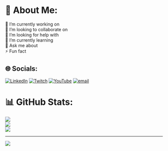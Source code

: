 # 💫 About Me:
🔭 I’m currently working on<br>👯 I’m looking to collaborate on<br>🤝 I’m looking for help with<br>🌱 I’m currently learning<br>💬 Ask me about<br>⚡ Fun fact


## 🌐 Socials:
[![LinkedIn](https://img.shields.io/badge/LinkedIn-%230077B5.svg?logo=linkedin&logoColor=white)](https://linkedin.com/in/linkedin.com/pranjallokhande) [![Twitch](https://img.shields.io/badge/Twitch-%239146FF.svg?logo=Twitch&logoColor=white)](https://twitch.tv/foenyxr) [![YouTube](https://img.shields.io/badge/YouTube-%23FF0000.svg?logo=YouTube&logoColor=white)](https://youtube.com/@theunrealdesigner) [![email](https://img.shields.io/badge/Email-D14836?logo=gmail&logoColor=white)](mailto:pranjalmlokhande@gmail.com) 
# 📊 GitHub Stats:
![](https://github-readme-stats.vercel.app/api?username=frolicphoenix&theme=merko&hide_border=false&include_all_commits=true&count_private=false)<br/>
![](https://nirzak-streak-stats.vercel.app/?user=frolicphoenix&theme=merko&hide_border=false)<br/>
![](https://github-readme-stats.vercel.app/api/top-langs/?username=frolicphoenix&theme=merko&hide_border=false&include_all_commits=true&count_private=false&layout=compact)

---
[![](https://visitcount.itsvg.in/api?id=frolicphoenix&icon=0&color=0)](https://visitcount.itsvg.in)

<!-- Proudly created with GPRM ( https://gprm.itsvg.in ) -->
